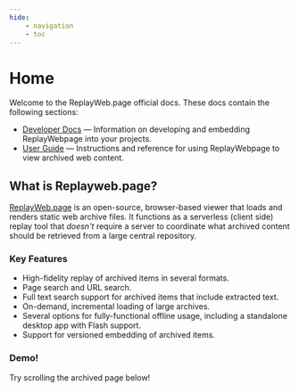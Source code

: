 ```yaml
---
hide:
    - navigation
    - toc
---
```


# Home

Welcome to the ReplayWeb.page official docs. These docs contain the following sections:

- [Developer Docs](/develop/embedding) — Information on developing and embedding ReplayWebpage into your projects.
- [User Guide](/user-guide/) — Instructions and reference for using ReplayWebpage to view archived web content.

## What is Replayweb.page?
[ReplayWeb.page](https://replayweb.page) is an open-source, browser-based viewer that loads and renders static web archive files. It functions as a serverless (client side) replay tool that _doesn't_ require a server to coordinate what archived content should be retrieved from a large central repository.

### Key Features

- High-fidelity replay of archived items in several formats.
- Page search and URL search.
- Full text search support for archived items that include extracted text.
- On-demand, incremental loading of large archives.
- Several options for fully-functional offline usage, including a standalone desktop app with Flash support.
- Support for versioned embedding of archived items.

### Demo!

Try scrolling the archived page below!

<script src="https://cdn.jsdelivr.net/npm/replaywebpage/ui.js"></script>

<replay-web-page class="wr-container" style="min-height: 600px; height: 80vh;" replaybase="../../js/" source="https://replayweb.page/examples/netpreserve-twitter.warc" url="https://twitter.com/netpreserve"></replay-web-page>
